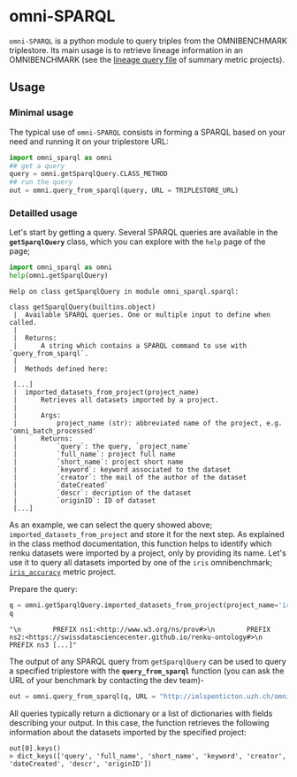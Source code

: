 # omni-SPARQL

`omni-SPARQL` is a python module to query triples from the OMNIBENCHMARK triplestore. Its main usage is to retrieve lineage information in an OMNIBENCHMARK (see the [lineage query file](https://github.com/ansonrel/contributed-project-templates/blob/dev/metric_summary/src/generate_json_from_res_files.py) of summary metric projects).

## Usage

### Minimal usage

The typical use of `omni-SPARQL` consists in forming a SPARQL based on your need and running it on your triplestore URL: 

```python
import omni_sparql as omni
## get a query
query = omni.getSparqlQuery.CLASS_METHOD
## run the query 
out = omni.query_from_sparql(query, URL = TRIPLESTORE_URL)
```
### Detailled usage

Let's start by getting a query. Several SPARQL queries are available in the **`getSparqlQuery`** class, which you can explore with the `help` page of the page; 

```python
import omni_sparql as omni
help(omni.getSparqlQuery)
```

```
Help on class getSparqlQuery in module omni_sparql.sparql:

class getSparqlQuery(builtins.object)
 |  Available SPARQL queries. One or multiple input to define when called. 
 |  
 |  Returns: 
 |      A string which contains a SPARQL command to use with `query_from_sparql`.
 |  
 |  Methods defined here:

 [...]
 |  imported_datasets_from_project(project_name)
 |      Retrieves all datasets imported by a project.
 |      
 |      Args: 
 |          project_name (str): abbreviated name of the project, e.g. 'omni_batch_processed'
 |      Returns: 
 |          `query`: the query, `project_name`
 |          `full_name`: project full name
 |          `short_name`: project short name
 |          `keyword`: keyword associated to the dataset
 |          `creator`: the mail of the author of the dataset
 |          `dateCreated`
 |          `descr`: decription of the dataset
 |          `originID`: ID of dataset
 [...]

```

As an example, we can select the query showed above; `imported_datasets_from_project` and store it for the next step. As explained in the class method documentation, this function helps to identify which renku datasets were imported by a project, only by providing its name. Let's use it to query all datasets imported by one of the `iris` omnibenchmark; [`iris_accuracy`](https://renkulab.io/gitlab/omnibenchmark/iris_example/iris-accuracy) metric project.

Prepare the query: 

```python
q = omni.getSparqlQuery.imported_datasets_from_project(project_name='iris_accuracy')
q
```
```
"\n        PREFIX ns1:<http://www.w3.org/ns/prov#>\n        PREFIX ns2:<https://swissdatasciencecenter.github.io/renku-ontology#>\n        PREFIX ns3 [...]"
```

The output of any SPARQL query from `getSparqlQuery` can be used to query a specified triplestore with the **`query_from_sparql`** function (you can ask the URL of your benchmark by contacting the dev team)- 

```python
out = omni.query_from_sparql(q, URL = "http://imlspenticton.uzh.ch/omni_iris_sparql")

```
All queries typically return a dictionary or a list of dictionaries with fields describing your output. In this case, the function retrieves the following information about the datasets imported by the specified project: 

```
out[0].keys()
> dict_keys(['query', 'full_name', 'short_name', 'keyword', 'creator', 'dateCreated', 'descr', 'originID'])
```


